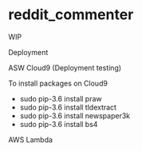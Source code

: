 # reddit_commenter

WIP

Deployment

ASW Cloud9 (Deployment testing)

To install packages on Cloud9
- sudo pip-3.6 install praw
- sudo pip-3.6 install tldextract
- sudo pip-3.6 install newspaper3k
- sudo pip-3.6 install bs4

AWS Lambda
